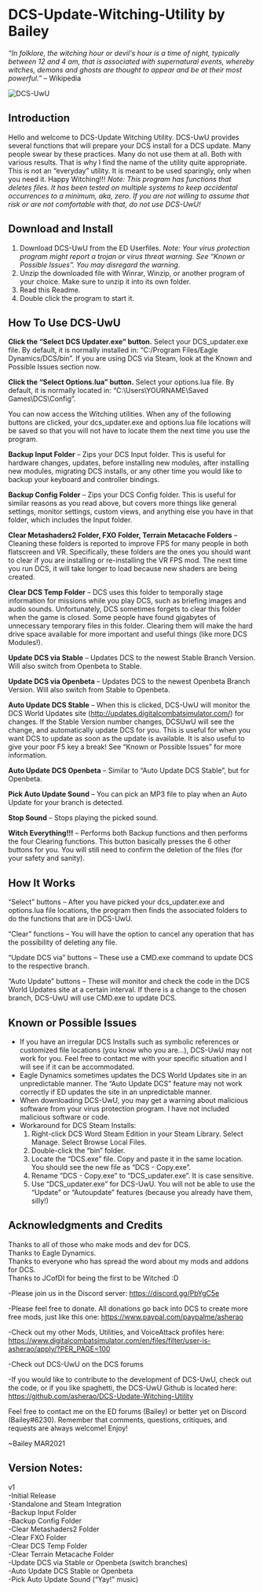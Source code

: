 # DCS-Update-Witching-Utility by Bailey

*“In folklore, the witching hour or devil's hour is a time of night, typically between 12 and 4 am, that is associated with supernatural events, whereby witches, demons and ghosts are thought to appear and be at their most powerful.”* – Wikipedia

![DCS-UwU](https://i.imgur.com/ZdhStWO.jpg)


## Introduction
Hello and welcome to DCS-Update Witching Utility. DCS-UwU provides several functions that will prepare your DCS install for a DCS update. Many people swear by these practices. Many do not use them at all. Both with various results. That is why I find the name of the utility quite appropriate. This is not an “everyday” utility. It is meant to be used sparingly, only when you need it. Happy Witching!!! 
*Note: This program has functions that deletes files. It has been tested on multiple systems to keep accidental occurrences to a minimum, aka, zero. If you are not willing to assume that risk or are not comfortable with that, do not use DCS-UwU!*

## Download and Install

1. Download DCS-UwU from the ED Userfiles. *Note: Your virus protection program might report a trojan or virus threat warning. See “Known or Possible Issues”. You may disregard the warning.*
2. Unzip the downloaded file with Winrar, Winzip, or another program of your choice. Make sure to unzip it into its own folder.
3. Read this Readme.
4. Double click the program to start it.

## How To Use DCS-UwU

**Click the “Select DCS Updater.exe” button.** Select your DCS_updater.exe file. By default, it is normally installed in:
“C:/Program Files/Eagle Dynamics/DCS/bin”. If you are using DCS via Steam, look at the Known and Possible Issues section now.

**Click the “Select Options.lua” button.** Select your options.lua file. By default, it is normally located in: “C:\Users\YOURNAME\Saved Games\DCS\Config”.

You can now access the Witching utilities. When any of the following buttons are clicked, your dcs_updater.exe and options.lua file locations will be saved so that you will not have to locate them the next time you use the program.

**Backup Input Folder** – Zips your DCS Input folder. This is useful for hardware changes, updates, before installing new modules, after installing new modules, migrating DCS installs, or any other time you would like to backup your keyboard and controller bindings.

**Backup Config Folder** – Zips your DCS Config folder. This is useful for similar reasons as you read above,
but covers more things like general settings, monitor settings, custom views, and anything else you have
in that folder, which includes the Input folder.

**Clear Metashaders2 Folder, FXO Folder, Terrain Metacache Folders** – Cleaning these folders is reported
to improve FPS for many people in both flatscreen and VR. Specifically, these folders are the ones you
should want to clear if you are installing or re-installing the VR FPS mod. The next time you run DCS, it
will take longer to load because new shaders are being created.

**Clear DCS Temp Folder** – DCS uses this folder to temporally stage information for missions while you
play DCS, such as briefing images and audio sounds. Unfortunately, DCS sometimes forgets to clear this
folder when the game is closed. Some people have found gigabytes of unnecessary temporary files in
this folder. Clearing them will make the hard drive space available for more important and useful things
(like more DCS Modules!).

**Update DCS via Stable** – Updates DCS to the newest Stable Branch Version. Will also switch from
Openbeta to Stable.

**Update DCS via Openbeta** – Updates DCS to the newest Openbeta Branch Version. Will also switch from
Stable to Openbeta.

**Auto Update DCS Stable** – When this is clicked, DCS-UwU will monitor the DCS World Updates site
(http://updates.digitalcombatsimulator.com/) for changes. If the Stable Version number changes, DCSUwU
will see the change, and automatically update DCS for you. This is useful for when you want DCS to
update as soon as the update is available. It is also useful to give your poor F5 key a break! See “Known
or Possible Issues” for more information.

**Auto Update DCS Openbeta** – Similar to “Auto Update DCS Stable”, but for Openbeta.

**Pick Auto Update Sound** – You can pick an MP3 file to play when an Auto Update for your branch is
detected.

**Stop Sound** – Stops playing the picked sound.

**Witch Everything!!!** – Performs both Backup functions and then performs the four Clearing functions.
This button basically presses the 6 other buttons for you. You will still need to confirm the deletion of
the files (for your safety and sanity).

## How It Works

“Select” buttons – After you have picked your dcs_updater.exe and options.lua file locations, the
program then finds the associated folders to do the functions that are in DCS-UwU.

“Clear” functions – You will have the option to cancel any operation that has the possibility of deleting
any file.

“Update DCS via” buttons – These use a CMD.exe command to update DCS to the respective branch.

“Auto Update” buttons – These will monitor and check the code in the DCS World Updates site at a certain interval. If there is a change to the chosen branch, DCS-UwU will use CMD.exe to update DCS.

## Known or Possible Issues

- If you have an irregular DCS Installs such as symbolic references or customized file locations (you know who you are…), DCS-UwU may not work for you. Feel free to contact me with your specific situation and I will see if it can be accommodated.
- Eagle Dynamics sometimes updates the DCS World Updates site in an unpredictable manner. The “Auto Update DCS” feature may not work correctly if ED updates the site in an unpredictable manner.
- When downloading DCS-UwU, you may get a warning about malicious software from your virus protection program. I have not included malicious software or code.
- Workaround for DCS Steam Installs:
	1. Right-click DCS Word Steam Edition in your Steam Library. Select Manage. Select Browse Local Files.
	2. Double-click the “bin” folder.
	3. Locate the “DCS.exe” file. Copy and paste it in the same location. You should see the new file as “DCS - Copy.exe”.
	4. Rename “DCS - Copy.exe” to “DCS_updater.exe”. It is case sensitive.
	5. Use “DCS_updater.exe” for DCS-UwU. You will not be able to use the “Update” or “Autoupdate” features (because you already have them, silly!)

## Acknowledgments and Credits

Thanks to all of those who make mods and dev for DCS.  
Thanks to Eagle Dynamics.  
Thanks to everyone who has spread the word about my mods and addons for DCS.  
Thanks to JCofDI for being the first to be Witched :D  

-Please join us in the Discord server: https://discord.gg/PbYgC5e

-Please feel free to donate. All donations go back into DCS to create more free mods, just like this one: https://www.paypal.com/paypalme/asherao

-Check out my other Mods, Utilities, and VoiceAttack profiles here: https://www.digitalcombatsimulator.com/en/files/filter/user-is-asherao/apply/?PER_PAGE=100

-Check out DCS-UwU on the DCS forums

-If you would like to contribute to the development of DCS-UwU, check out the code, or if you like spaghetti, the DCS-UwU Github is located here: https://github.com/asherao/DCS-Update-Witching-Utility

Feel free to contact me on the ED forums (Bailey) or better yet on Discord (Bailey#6230). Remember that comments, questions, critiques, and requests are always welcome! Enjoy!

~Bailey
MAR2021

## Version Notes:
v1  
-Initial Release  
-Standalone and Steam Integration  
-Backup Input Folder  
-Backup Config Folder  
-Clear Metashaders2 Folder  
-Clear FXO Folder  
-Clear DCS Temp Folder  
-Clear Terrain Metacache Folder  
-Update DCS via Stable or Openbeta (switch branches)  
-Auto Update DCS Stable or Openbeta  
-Pick Auto Update Sound (“Yay!” music)  
